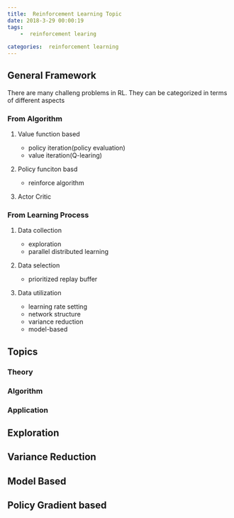 ```yaml
---
title:  Reinforcement Learning Topic 
date: 2018-3-29 00:00:19
tags:
    -  reinforcement learing
  
categories:  reinforcement learning
---
```

<link rel="stylesheet" type="text/css" href="./auto-number-title.css" />

##  General Framework

 There are many challeng problems in RL. They can be categorized in terms of different aspects
 
###  From Algorithm 

 1. Value function based

	 - policy iteration(policy evaluation)
	 - value iteration(Q-learing)

 2. Policy funciton basd

 	 - reinforce algorithm

 3. Actor Critic

###  From Learning Process

  1. Data collection
        * exploration
        * parallel distributed learning
    
  2. Data selection

      * prioritized replay buffer

  3. Data utilization
      
     * learning rate setting
     * network structure
     * variance reduction
     * model-based


##   Topics 

###   Theory

###   Algorithm

###   Application

## Exploration

## Variance Reduction

## Model Based

## Policy Gradient based

 



    